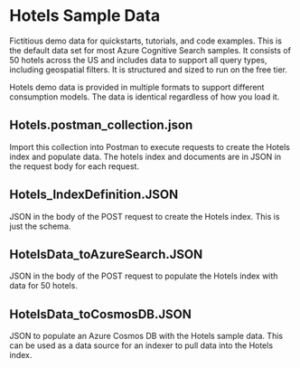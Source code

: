 # Hotels Sample Data

Fictitious demo data for quickstarts, tutorials, and code examples. This is the default data set for most Azure Cognitive Search samples. It consists of 50 hotels across the US and includes data to support all query types, including geospatial filters. It is structured and sized to run on the free tier.

Hotels demo data is provided in multiple formats to support different consumption models. The data is identical regardless of how you load it.

## Hotels.postman_collection.json

Import this collection into Postman to execute requests to create the Hotels index and populate data. The hotels index and documents are in JSON in the request body for each request.

## Hotels_IndexDefinition.JSON

JSON in the body of the POST request to create the Hotels index. This is just the schema.

## HotelsData_toAzureSearch.JSON

JSON in the body of the POST request to populate the Hotels index with data for 50 hotels.

## HotelsData_toCosmosDB.JSON

JSON to populate an Azure Cosmos DB with the Hotels sample data.  This can be used as a data source for an indexer to pull data into the Hotels index.
